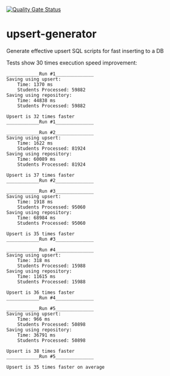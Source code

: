 [![Quality Gate Status](https://sonarcloud.io/api/project_badges/measure?project=EssDeeBee_upsert-generator&metric=alert_status)](https://sonarcloud.io/summary/new_code?id=EssDeeBee_upsert-generator)
# upsert-generator
Generate effective upsert SQL scripts for fast inserting to a DB

Tests show 30 times execution speed improvement:

```
____________Run #1______________
Saving using upsert:
    Time: 1370 ms
    Students Processed: 59882
Saving using repository:
    Time: 44838 ms
    Students Processed: 59882
    
Upsert is 32 times faster
____________Run #1______________

____________Run #2______________
Saving using upsert:
    Time: 1622 ms
    Students Processed: 81924
Saving using repository:
    Time: 60089 ms
    Students Processed: 81924
    
Upsert is 37 times faster
____________Run #2______________

____________Run #3______________
Saving using upsert:
    Time: 1918 ms
    Students Processed: 95060
Saving using repository:
    Time: 68984 ms
    Students Processed: 95060
    
Upsert is 35 times faster
____________Run #3______________

____________Run #4______________
Saving using upsert:
    Time: 318 ms
    Students Processed: 15988
Saving using repository:
    Time: 11615 ms
    Students Processed: 15988
    
Upsert is 36 times faster
____________Run #4______________

____________Run #5______________
Saving using upsert:
    Time: 966 ms
    Students Processed: 50898
Saving using repository:
    Time: 36791 ms
    Students Processed: 50898
    
Upsert is 38 times faster
____________Run #5______________

Upsert is 35 times faster on average
```

